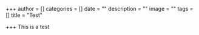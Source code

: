 +++
author = []
categories = []
date = ""
description = ""
image = ""
tags = []
title = "Test"

+++
This is a test